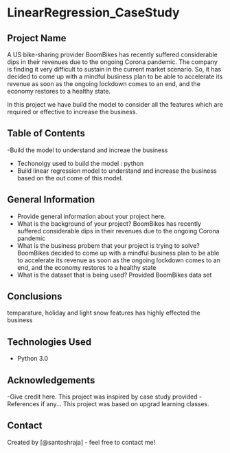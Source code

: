 # LinearRegression_CaseStudy
## Project Name
A US bike-sharing provider BoomBikes has recently suffered considerable dips in their revenues due to the ongoing Corona pandemic. The company is finding it very difficult to sustain in the current market scenario. So, it has decided to come up with a mindful business plan to be able to accelerate its revenue as soon as the ongoing lockdown comes to an end, and the economy restores to a healthy state.

In this project we have build the model to consider all the features which are required or effective to increase the business.

## Table of Contents
-Build the model to understand and increae the business
- Techonolgy used to build the model : python
- Build linear regression model to understand and increase the business based on the out come of this model.

## General Information
- Provide general information about your project here.
 - What is the background of your project?
    BoomBikes has recently suffered considerable dips in their revenues due to the ongoing Corona pandemic
- What is the business probem that your project is trying to solve?
   BoomBikes decided to come up with a mindful business plan to be able to accelerate its revenue as soon as the ongoing lockdown comes to an end, and the economy restores to a healthy state
- What is the dataset that is being used?
   Provided BoomBikes data set
## Conclusions
   temparature, holiday and light snow features has highly effected the business

## Technologies Used
  - Python 3.0
## Acknowledgements
   -Give credit here.
     This project was inspired by case study provided
   -References if any...
      This project was based on upgrad learning classes.
## Contact
   Created by [@santoshraja] - feel free to contact me!
